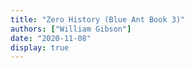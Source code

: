 ```yaml
---
title: "Zero History (Blue Ant Book 3)"
authors: ["William Gibson"]
date: "2020-11-08"
display: true
---
```


<!-- Your comments or review here -->
